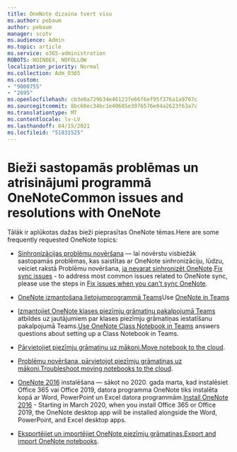 ```yaml
---
title: OneNote dizaina tvert visu
ms.author: pebaum
author: pebaum
manager: scotv
ms.audience: Admin
ms.topic: article
ms.service: o365-administration
ROBOTS: NOINDEX, NOFOLLOW
localization_priority: Normal
ms.collection: Adm_O365
ms.custom:
- "9000755"
- "2695"
ms.openlocfilehash: cb3e0a729b34e46123fe66f6ef95f376a1a9707c
ms.sourcegitcommit: 8bc60ec34bc1e40685e3976576e04a2623f63a7c
ms.translationtype: MT
ms.contentlocale: lv-LV
ms.lasthandoff: 04/15/2021
ms.locfileid: "51831525"
---
```

# <a name="common-issues-and-resolutions-with-onenote"></a><span data-ttu-id="0eed0-102">Bieži sastopamās problēmas un atrisinājumi programmā OneNote</span><span class="sxs-lookup"><span data-stu-id="0eed0-102">Common issues and resolutions with OneNote</span></span>

<span data-ttu-id="0eed0-103">Tālāk ir aplūkotas dažas bieži pieprasītas OneNote tēmas.</span><span class="sxs-lookup"><span data-stu-id="0eed0-103">Here are some frequently requested OneNote topics:</span></span>

- <span data-ttu-id="0eed0-104">[Sinhronizācijas problēmu novēršana](https://support.office.com/article/299495ef-66d1-448f-90c1-b785a6968d45) — lai novērstu visbiežāk sastopamās problēmas, kas saistītas ar OneNote sinhronizāciju, lūdzu, veiciet rakstā Problēmu novēršana, [ja nevarat sinhronizēt OneNote](https://support.office.com/article/Fix-issues-when-you-can-t-sync-OneNote-299495ef-66d1-448f-90c1-b785a6968d45).</span><span class="sxs-lookup"><span data-stu-id="0eed0-104">[Fix sync issues](https://support.office.com/article/299495ef-66d1-448f-90c1-b785a6968d45) - to address most common issues related to OneNote sync, please use the steps in [Fix issues when you can't sync OneNote](https://support.office.com/article/Fix-issues-when-you-can-t-sync-OneNote-299495ef-66d1-448f-90c1-b785a6968d45).</span></span>

- <span data-ttu-id="0eed0-105">[OneNote izmantošana lietojumprogrammā Teams](https://support.microsoft.com/office/0ec78cc3-ba3b-4279-a88e-aa40af9865c2)</span><span class="sxs-lookup"><span data-stu-id="0eed0-105">Use [OneNote in Teams](https://support.microsoft.com/office/0ec78cc3-ba3b-4279-a88e-aa40af9865c2)</span></span> 

- <span data-ttu-id="0eed0-106">[Izmantojiet OneNote klases piezīmju grāmatiņu pakalpojumā Teams](https://support.office.com/article/bd77f11f-27cd-4d41-bfbd-2b11799f1440) atbildes uz jautājumiem par klases piezīmju grāmatiņas iestatīšanu pakalpojumā Teams.</span><span class="sxs-lookup"><span data-stu-id="0eed0-106">[Use OneNote Class Notebook in Teams](https://support.office.com/article/bd77f11f-27cd-4d41-bfbd-2b11799f1440) answers questions about setting up a Class Notebook in Teams.</span></span>

- <span data-ttu-id="0eed0-107">[Pārvietojiet piezīmju grāmatiņu uz mākoni.](https://support.office.com/article/d5c28b91-7b9c-45be-8f0c-529bdbba019a)</span><span class="sxs-lookup"><span data-stu-id="0eed0-107">[Move notebook to the cloud](https://support.office.com/article/d5c28b91-7b9c-45be-8f0c-529bdbba019a).</span></span>

- <span data-ttu-id="0eed0-108">[Problēmu novēršana, pārvietojot piezīmju grāmatiņas uz mākoni.](https://support.office.com/article/70528107-11dc-4f3f-b695-b150059dfd78)</span><span class="sxs-lookup"><span data-stu-id="0eed0-108">[Troubleshoot moving notebooks to the cloud](https://support.office.com/article/70528107-11dc-4f3f-b695-b150059dfd78).</span></span>

- <span data-ttu-id="0eed0-109">[OneNote 2016](https://support.office.com/article/c08068d8-b517-4464-9ff2-132cb9c45c08) instalēšana — sākot no 2020. gada marta, kad instalēsiet Office 365 vai Office 2019, datora programma OneNote tiks instalēta kopā ar Word, PowerPoint un Excel datora programmām.</span><span class="sxs-lookup"><span data-stu-id="0eed0-109">[Install OneNote 2016](https://support.office.com/article/c08068d8-b517-4464-9ff2-132cb9c45c08) -  Starting in March 2020, when you install Office 365 or Office 2019, the OneNote desktop app will be installed alongside the Word, PowerPoint, and Excel desktop apps.</span></span>

- <span data-ttu-id="0eed0-110">[Eksportējiet un importējiet OneNote piezīmju grāmatiņas.](https://support.office.com/article/a4b60da5-8f33-464e-b1ba-b95ce540f309)</span><span class="sxs-lookup"><span data-stu-id="0eed0-110">[Export and import OneNote notebooks](https://support.office.com/article/a4b60da5-8f33-464e-b1ba-b95ce540f309).</span></span>
